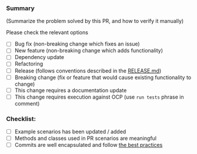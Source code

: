 ### Summary

(Summarize the problem solved by this PR, and how to verify it manually)

Please check the relevant options

- [ ] Bug fix (non-breaking change which fixes an issue)
- [ ] New feature (non-breaking change which adds functionality)
- [ ] Dependency update
- [ ] Refactoring
- [ ] Release (follows conventions described in the [RELEASE.md](https://github.com/quarkus-qe/quarkus-test-framework/blob/main/RELEASE.md))
- [ ] Breaking change (fix or feature that would cause existing functionality to change)
- [ ] This change requires a documentation update
- [ ] This change requires execution against OCP (use `run tests` phrase in comment)

### Checklist:
- [ ] Example scenarios has been updated / added
- [ ] Methods and classes used in PR scenarios are meaningful
- [ ] Commits are well encapsulated and follow [the best practices](https://cbea.ms/git-commit/)